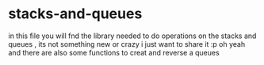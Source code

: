 # stacks-and-queues
in this  file you will fnd the library needed to do operations on the stacks and queues , its not something new or crazy i just want to share it :p
oh yeah and there are also some functions to creat and reverse a queues 
